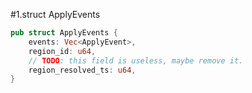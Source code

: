 #1.struct ApplyEvents

```rust
pub struct ApplyEvents {
    events: Vec<ApplyEvent>,
    region_id: u64,
    // TODO: this field is useless, maybe remove it.
    region_resolved_ts: u64,
}
```